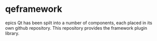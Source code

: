 # qeframework
epics Qt has been spilt into a number of components, each placed in its own github repository.
This repository provides the framework plugin library.
